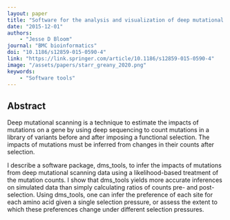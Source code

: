 ```yaml
---
layout: paper
title: "Software for the analysis and visualization of deep mutational scanning data"
date: "2015-12-01"
authors: 
    - "Jesse D Bloom"
journal: "BMC bioinformatics"
doi: "10.1186/s12859-015-0590-4"
link: "https://link.springer.com/article/10.1186/s12859-015-0590-4"
image: "/assets/papers/starr_greany_2020.png"
keywords:
    - "Software tools"
---
```


## Abstract

Deep mutational scanning is a technique to estimate the impacts of mutations on a gene by using deep sequencing to count mutations in a library of variants before and after imposing a functional selection. The impacts of mutations must be inferred from changes in their counts after selection.

I describe a software package, dms_tools, to infer the impacts of mutations from deep mutational scanning data using a likelihood-based treatment of the mutation counts. I show that dms_tools yields more accurate inferences on simulated data than simply calculating ratios of counts pre- and post-selection. Using dms_tools, one can infer the preference of each site for each amino acid given a single selection pressure, or assess the extent to which these preferences change under different selection pressures.
